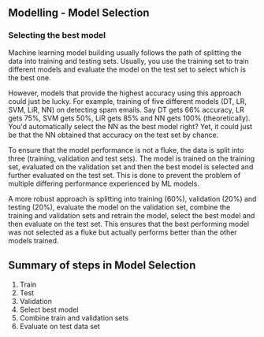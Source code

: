 ## Modelling - Model Selection


### Selecting the best model

Machine learning model building usually follows the path of splitting the data into training and testing sets. Usually, you use the training set to train different models and evaluate the model on the test set to select which is the best one.

However, models that provide the highest accuracy using this approach could just be lucky. For example, training of five different models (DT, LR, SVM, LiR, NN) on detecting spam emails. Say DT gets 66% accuracy, LR gets 75%, SVM gets 50%, LiR gets 85% and NN gets 100% (theoretically). You'd automatically select the NN as the best model right? Yet, it could just be that the NN obtained that accuracy on the test set by chance.

To ensure that the model performance is not a fluke, the data is split into three (training, validation and test sets). The model is trained on the training set, evaluated on the validation set and then the best model is selected and further evaluated on the test set. This is done to prevent the problem of multiple differing performance experienced by ML models.

A more robust approach is splitting into training (60%), validation (20%) and testing (20%), evaluate the model on the validation set, combine the training and validation sets and retrain the model, select the best model and then evaluate on the test set. This ensures that the best performing model was not selected as a fluke but actually performs better than the other models trained.

## Summary of steps in Model Selection

1. Train
2. Test
3. Validation
4. Select best model
5. Combine train and validation sets
6. Evaluate on test data set
